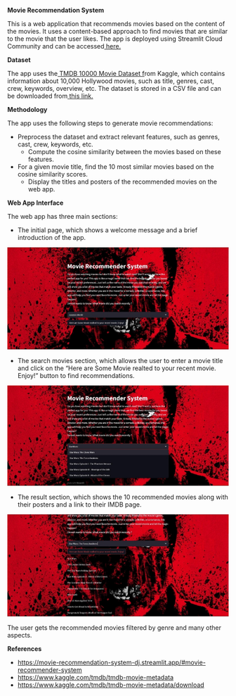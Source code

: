 
﻿**Movie Recommendation System**

This is a web application that recommends movies based on the content of the movies. It uses a content-based approach to find movies that are similar to the movie that the user likes. The app is deployed using Streamlit Cloud Community and can be accessed[ here.](https://www.bing.com/%5E1%5E) 

**Dataset** 

The app uses the[ TMDB 10000 Movie Dataset f](https://www.bing.com/%5E2%5E)rom Kaggle, which contains information about 10,000 Hollywood movies, such as title, genres, cast, crew, keywords, overview, etc. The dataset is stored in a CSV file and can be downloaded from[ this link.](https://www.bing.com/%5E3%5E) 

**Methodology** 

The app uses the following steps to generate movie recommendations: 

- Preprocess the dataset and extract relevant features, such as genres, cast, crew, keywords, etc. 
  - Compute the cosine similarity between the movies based on these features. 
- For a given movie title, find the 10 most similar movies based on the cosine similarity scores. 
  - Display the titles and posters of the recommended movies on the web app. 

**Web App Interface** 

The web app has three main sections: 

- The initial page, which shows a welcome message and a brief introduction of the app. 

![Initialpage Image](Aspose.Words.b8e351c3-ef85-4e66-a7b9-976722f25bbb.002.jpeg)

- The search movies section, which allows the user to enter a movie title and click on the “Here are Some Movie realted to your recent movie. Enjoy!” button to find recommendations. 

![Search Image](Aspose.Words.b8e351c3-ef85-4e66-a7b9-976722f25bbb.003.jpeg) 

- The result section, which shows the 10 recommended movies along with their posters and a link to their IMDB page. 

![Result Image](Aspose.Words.b8e351c3-ef85-4e66-a7b9-976722f25bbb.004.jpeg)

The user gets the recommended movies filtered by genre and many other aspects. 

**References** 

- https://movie-recommendation-system-dj.streamlit.app/#movie-recommender-system
- https://www.kaggle.com/tmdb/tmdb-movie-metadata  
- https://www.kaggle.com/tmdb/tmdb-movie-metadata/download 


